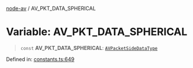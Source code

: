 [node-av](../globals.md) / AV\_PKT\_DATA\_SPHERICAL

# Variable: AV\_PKT\_DATA\_SPHERICAL

> `const` **AV\_PKT\_DATA\_SPHERICAL**: [`AVPacketSideDataType`](../type-aliases/AVPacketSideDataType.md)

Defined in: [constants.ts:649](https://github.com/seydx/av/blob/f8631fc881b394300b1479f511d55cf1c370a87f/src/constants/constants.ts#L649)
